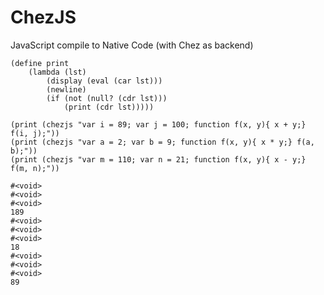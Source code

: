 # ChezJS
JavaScript compile to Native Code (with Chez as backend)


```
(define print
    (lambda (lst)
        (display (eval (car lst)))
        (newline)
        (if (not (null? (cdr lst)))
            (print (cdr lst)))))
            
(print (chezjs "var i = 89; var j = 100; function f(x, y){ x + y;} f(i, j);"))
(print (chezjs "var a = 2; var b = 9; function f(x, y){ x * y;} f(a, b);"))
(print (chezjs "var m = 110; var n = 21; function f(x, y){ x - y;} f(m, n);"))
```

```
#<void>
#<void>
#<void>
189
#<void>
#<void>
#<void>
18
#<void>
#<void>
#<void>
89
```


